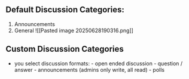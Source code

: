 
## Default Discussion Categories:
1. Announcements
2. General
   ![[Pasted image 20250628190316.png]]

## Custom Discussion Categories
- you select discussion formats:
	  - open ended discussion
	  - question / answer
	  - announcements (admins only write, all read)
	  - polls